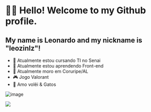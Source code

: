 # 🙋‍♂️ Hello! Welcome to my Github profile.
## My name is Leonardo and my nickname is "leozinlz"!
- 🔭 Atualmente estou cursando TI no Senai
- 🌱 Atualmente estou aprendendo Front-end
- 🏡 Atualmente moro em Coruripe/AL
- 🎮 Jogo Valorant
- 🏐 Amo volêi & Gatos

![image](https://github.com/leozinlz/leozinlz/assets/143143774/9248244f-2369-435c-b3da-eae09ac72030)

<a href="https://instagram.com/leozinho_silvaa" target="_blank"><img loading="lazy" src="https://img.shields.io/badge/-Instagram-%23E4405F?style=for-the-badge&logo=instagram&logoColor=white" target="_blank"></a>
